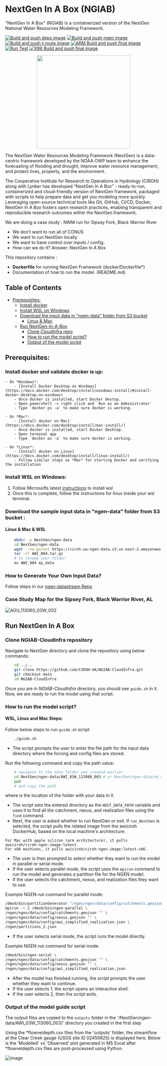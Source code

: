 # NextGen In A Box (NGIAB)

"NextGen In A Box" (NGIAB) is a containerized version of the NextGen National Water Resources Modeling Framework.

[![Build and push deps image](https://github.com/CIROH-UA/NGIAB-CloudInfra/actions/workflows/docker_deps_image.yml/badge.svg)](https://github.com/CIROH-UA/NGIAB-CloudInfra/actions/workflows/docker_deps_image.yml)
[![Build and push ngen image](https://github.com/CIROH-UA/NGIAB-CloudInfra/actions/workflows/docker_ngen_image.yml/badge.svg)](https://github.com/CIROH-UA/NGIAB-CloudInfra/actions/workflows/docker_ngen_image.yml)
[![Build and push t-route image](https://github.com/CIROH-UA/NGIAB-CloudInfra/actions/workflows/docker_troute_image.yml/badge.svg)](https://github.com/CIROH-UA/NGIAB-CloudInfra/actions/workflows/docker_troute_image.yml)
[![ARM Build and push final image](https://github.com/CIROH-UA/NGIAB-CloudInfra/actions/workflows/docker_image_main_branch.yml/badge.svg)](https://github.com/CIROH-UA/NGIAB-CloudInfra/actions/workflows/docker_image_main_branch.yml)
[![Run Test](https://github.com/CIROH-UA/NGIAB-CloudInfra/actions/workflows/run_test.yml/badge.svg)](https://github.com/CIROH-UA/NGIAB-CloudInfra/actions/workflows/run_test.yml)
[![X86 Build and push final image](https://github.com/CIROH-UA/NGIAB-CloudInfra/actions/workflows/docker_image_main_x86.yml/badge.svg)](https://github.com/CIROH-UA/NGIAB-CloudInfra/actions/workflows/docker_image_main_x86.yml)


<p align="center">
<img src="https://github.com/CIROH-UA/NGIAB-CloudInfra/assets/54657/1a647024-67f8-489a-9f5e-86437449b6ff" width="300">
</p>
The NextGen Water Resources Modeling Framework (NextGen) is a data-centric framework developed by the NOAA OWP team to enhance the forecasting of flooding and drought, improve water resource management, and protect lives, property, and the environment. 

The Cooperative Institute for Research to Operations in Hydrology (CIROH) along with Lynker has developed “NextGen In A Box” - ready-to-run, containerized and cloud-friendly version of NextGen framework, packaged with scripts to help prepare data and get you modeling more quickly. Leveraging open-source technical tools like Git, GitHub, CI/CD, Docker, NextGen In A Box fosters open research practices, enabling transparent and reproducible research outcomes within the NextGen framework.

We are doing a case study : NWM run for Sipsey Fork, Black Warrior River
- We don’t want to run all of CONUS
- We want to run NextGen locally
- We want to have control over inputs / config.
- How can we do it? Answer: NextGen In A Box

This repository contains :
- **Dockerfile** for running NextGen Framework (docker/Dockerfile*)
- Documentation of how to run the model. (README.md)

## Table of Contents
* [Prerequisites:](#prerequisites-)
    + [Install docker](#install-docker-)
    + [Install WSL on Windows](#Install-WSL-on-Windows-)
    + [Download the input data in "ngen-data" folder from S3 bucket ](#download-the-input-data-in--ngen-data--folder-from-s3-bucket--)
      - [Linux & Mac](#linux---mac)
  * [Run NextGen-In-A-Box](#run-nextgen-in-a-box)
    + [Clone CloudInfra repo](#clone-cloudinfra-repo)
    + [How to run the model script?](#how-to-run-the-model-script-)
    + [Output of the model script](#output-of-the-model-script)


## Prerequisites:

### Install docker and validate docker is up:
    - On *Windows*:
        - [Install Docker Desktop on Windows](https://docs.docker.com/desktop/install/windows-install/#install-docker-desktop-on-windows)
        - Once docker is installed, start Docker Destop.
        - Open powershell -> right click and `Run as an Administrator` 
        - Type `docker ps -a` to make sure docker is working.
    
    - On *Mac*:
        - [Install docker on Mac](https://docs.docker.com/desktop/install/mac-install/) 
        - Once docker is installed, start Docker Desktop.
        - Open terminal app
        - Type `docker ps -a` to make sure docker is working.
        
    - On *Linux*:
        - [Install docker on Linux](https://docs.docker.com/desktop/install/linux-install/)
        - Follow similar steps as *Mac* for starting Docker and verifying the installation

### Install WSL on Windows:

1. Follow Microsofts latest [instructions](https://learn.microsoft.com/en-us/windows/wsl/install) to install wsl  
2. Once this is complete, follow the instructions for linux inside your wsl terminal.

    
### Download the sample input data in "ngen-data" folder from S3 bucket :

#### Linux & Mac & WSL

```bash   
    mkdir -p NextGen/ngen-data
    cd NextGen/ngen-data
    wget --no-parent https://ciroh-ua-ngen-data.s3.us-east-2.amazonaws.com/AWI-004/AWI_004.tar.gz
    tar -xf AWI_004.tar.gz
    # to rename your folder
    mv AWI_004 my_data
```

### How to Generate Your Own Input Data?

Follow steps in our [ngen-datastream Repo](https://github.com/CIROH-UA/ngen-datastream/tree/main)

### Case Study Map for the Sipsey Fork, Black Warrior River, AL 

![AGU_113060_03W_002](https://github.com/shahab122/NGIAB-CloudInfra/assets/28275758/cc7978da-081c-44ba-8877-0e235b5cca43)

## Run NextGen In A Box

### Clone NGIAB-CloudInfra repository

Navigate to NextGen directory and clone the repository using below commands:

```bash
    cd ../..
    git clone https://github.com/CIROH-UA/NGIAB-CloudInfra.git
    git checkout main
    cd NGIAB-CloudInfra
```  
Once you are in *NGIAB-CloudInfra* directory, you should see `guide.sh` in it. Now, we are ready to run the model using that script. 

### How to run the model script?

#### WSL, Linux and Mac Steps:
Follow below steps to run `guide.sh` script 

```bash
    ./guide.sh    
```
- The script prompts the user to enter the file path for the input data directory where the forcing and config files are stored. 

Run the following command and copy the path value:  
```bash
    # navigate to the data folder you created earlier
    cd NextGen/ngen-data/AWI_03W_113060_003 # or NextGen/ngen-data/my_data if you renamed it
    pwd
    # and copy the path

```
where <path> is the location of the folder with your data in it.
    
- The script sets the entered directory as the `HOST_DATA_PATH` variable and uses it to find all the catchment, nexus, and realization files using the `find` command.
- Next, the user is asked whether to run NextGen or exit. If `run_NextGen` is selected, the script pulls the related image from the awiciroh DockerHub, based on the local machine's architecture:
```
For Mac with apple silicon (arm architecture), it pulls awiciroh/ciroh-ngen-image:latest.
For x86 machines, it pulls awiciroh/ciroh-ngen-image:latest-x86.
```

- The user is then prompted to select whether they want to run the model in parallel or serial mode.
- If the user selects parallel mode, the script uses the `mpirun` command to run the model and generates a partition file for the NGEN model.
- If the user selects the catchment, nexus, and realization files they want to use.

Example NGEN run command for parallel mode: 
```bash
/dmod/bin/partitionGenerator "/ngen/ngen/data/config/catchments.geojson" "/ngen/ngen/data/config/nexus.geojson" "partitions_2.json" "2" '' ''
mpirun -n 2 /dmod/bin/ngen-parallel \
/ngen/ngen/data/config/catchments.geojson "" \
/ngen/ngen/data/config/nexus.geojson "" \
/ngen/ngen/data/config/awi_simplified_realization.json \
/ngen/partitions_2.json
```
- If the user selects serial mode, the script runs the model directly.

Example NGEN run command for serial mode: 
```bash
/dmod/bin/ngen-serial \
/ngen/ngen/data/config/catchments.geojson "" \
/ngen/ngen/data/config/nexus.geojson "" \
/ngen/ngen/data/config/awi_simplified_realization.json
```
- After the model has finished running, the script prompts the user whether they want to continue.
- If the user selects 1, the script opens an interactive shell.
- If the user selects 2, then the script exits.

### Output of the model guide script

The output files are copied to the `outputs` folder in the '/NextGen/ngen-data/AWI_03W_113060_003/' directory you created in the first step

Using the *flowveldepth.csv files from the 'outputs' folder, the streamflow at the Clear Creek gauge (USGS site ID 02450825) is displayed here. Below is the 'Modelled' vs 'Observed' plot generated in MS Excel after *flowveldepth.csv files are post-processed using Python.

![image](https://github.com/shahab122/NGIAB-CloudInfra/assets/28275758/58aaf351-8bb5-4b61-9f84-d9dd520053e5)


